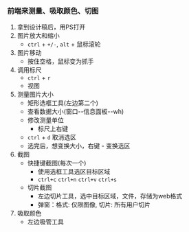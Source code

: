 <!-- 2022.7.6 -->
### 前端来测量、吸取颜色、切图
1. 拿到设计稿后，用PS打开
2. 图片放大和缩小
   * `ctrl` + `+/-`, `alt` + 鼠标滚轮
3. 图片移动
   * 按住空格，鼠标变为抓手
4. 调用标尺
   * `ctrl` + `r`
   * 视图
5. 测量图片大小
   * 矩形选框工具(左边第二个)
   * 查看数据大小(窗口--信息面板--wh)
   * 修改测量单位
     * 标尺上右键
   * `ctrl` + `d` 取消选区
   * 选完后，想变换大小，右键 - 变换选区
6. 截图
   * 快捷键截图(每次一个)
     * 使用选框工具选区目标区域
     * `ctrl+c` `ctrl+n` `ctrl+v` `ctrl+s`
   * 切片截图
     * 左边切片工具，选中目标区域，文件，存储为web格式
     * 弹窗：格式: 仅限图像, 切片: 所有用户切片
7. 吸取颜色
   * 左边吸管工具